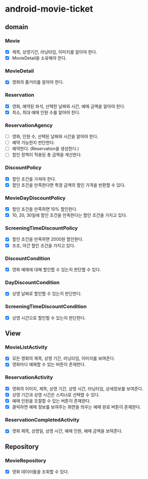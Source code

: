 # android-movie-ticket

## domain

### Movie
- [x] 제목, 상영기간, 러닝타임, 이미지를 알아야 한다.
- [x] MovieDetail을 소유해야 한다.

### MovieDetail
- [x] 영화의 줄거리를 알아야 한다.

### Reservation
- [x] 영화, 예약된 좌석, 선택한 날짜와 시간, 예매 금액을 알아야 한다.
- [x] 최소, 최대 예매 인원 수를 알아야 한다.

### ReservationAgency
- [ ] 영화, 인원 수, 선택된 날짜와 시간을 알아야 한다.
- [ ] 예약 가능한지 판단한다.
- [ ] 예약한다. (Reservation을 생성한다.)
- [ ] 할인 정책이 적용된 총 금액을 계산한다.

### DiscountPolicy
- [x] 할인 조건을 가져야 한다.
- [x] 할인 조건을 만족한다면 특정 금액의 할인 가격을 반환할 수 있다.

### MovieDayDiscountPolicy
- [x] 할인 조건을 만족하면 10% 할인한다.
- [x] 10, 20, 30일에 할인 조건을 만족한다는 할인 조건을 가지고 있다.

### ScreeningTimeDiscountPolicy
- [x] 할인 조건을 만족하면 2000원 할인한다.
- [x] 조조, 야간 할인 조건을 가지고 있다.

### DiscountCondition
- [x] 영화 예매에 대해 할인할 수 있는지 판단할 수 있다.

### DayDiscountCondition
- [x] 상영 날짜로 할인할 수 있는지 판단한다.

### ScreeningTimeDiscountCondition
- [x] 상영 시간으로 할인할 수 있는지 판단한다.

## View

### MovieListActivity
- [x] 모든 영화의 제목, 상영 기간, 러닝타임, 이미지를 보여준다.
- [x] 영화마다 예매할 수 있는 버튼이 존재한다.

### ReservationActivity
- [x] 영화의 이미지, 제목, 상영 기간, 상영 시간, 러닝타임, 상세정보를 보여준다.
- [x] 상영 기간과 상영 시간은 스피너로 선택할 수 있다.
- [x] 예매 인원을 조절할 수 있는 버튼이 존재한다.
- [x] 클릭하면 예매 정보를 보여주는 화면을 띄우는 예매 완료 버튼이 존재한다.

### ReservationCompletedActivity
- [x] 영화 제목, 상영일, 상영 시간, 예매 인원, 예매 금액을 보여준다.

## Repository

### MovieRepository
- [x] 영화 데이터들을 조회할 수 있다.
